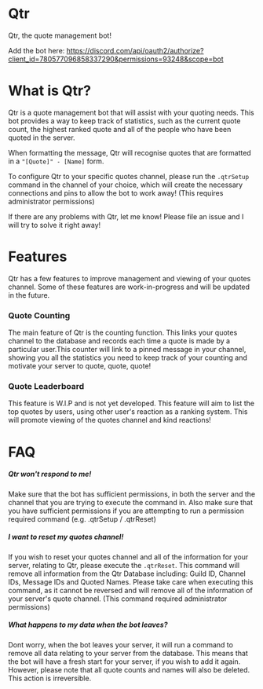 # Qtr
Qtr, the quote management bot!

Add the bot here: https://discord.com/api/oauth2/authorize?client_id=780577096858337290&permissions=93248&scope=bot

# What is Qtr?
Qtr is a quote management bot that will assist with your quoting needs. This bot provides a way to keep track of statistics, such as the current quote count, the highest ranked quote and all of the people who have been quoted in the server.

When formatting the message, Qtr will recognise quotes that are formatted in a ```"[Quote]" - [Name]``` form.

To configure Qtr to your specific quotes channel, please run the ```.qtrSetup``` command in the channel of your choice, which will create the necessary connections and pins to allow the bot to work away! (This requires administrator permissions)

If there are any problems with Qtr, let me know! Please file an issue and I will try to solve it right away!

# Features
Qtr has a few features to improve management and viewing of your quotes channel. Some of these features are work-in-progress and will be updated in the future.


### Quote Counting
The main feature of Qtr is the counting function. This links your quotes channel to the database and records each time a quote is made by a particular user.This counter will link to a pinned message in your channel, showing you all the statistics you need to keep track of your counting and motivate your server to quote, quote, quote!

### Quote Leaderboard
This feature is W.I.P and is not yet developed. This feature will aim to list the top quotes by users, using other user's reaction as a ranking system. This will promote viewing of the quotes channel and kind reactions!

# FAQ

##### Qtr won't respond to me!
Make sure that the bot has sufficient permissions, in both the server and the channel that you are trying to execute the command in. Also make sure that you have sufficient permissions if you are attempting to run a permission required command (e.g. .qtrSetup / .qtrReset)

##### I want to reset my quotes channel!
If you wish to reset your quotes channel and all of the information for your server, relating to Qtr, please execute the `.qtrReset`. This command will remove all information from the Qtr Database including: Guild ID, Channel IDs, Message IDs and Quoted Names. Please take care when executing this command, as it cannot be reversed and will remove all of the information of your server's quote channel. (This command required administrator permissions)

##### What happens to my data when the bot leaves?
Dont worry, when the bot leaves your server, it will run a command to remove all data relating to your server from the database. This means that the bot will have a fresh start for your server, if you wish to add it again. However, please note that all quote counts and names will also be deleted. This action is irreversible.
